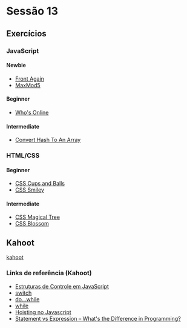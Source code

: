 # Sessão 13

## Exercícios

### JavaScript

#### Newbie

- [Front Again](../../exercises/front-again/README.pt-BR.md)
- [MaxMod5](../../exercises/max-mod-5/README.pt-BR.md)

#### Beginner

- [Who's Online](../../exercises/who-is-online/README.pt-BR.md)

#### Intermediate

- [Convert Hash To An Array](../../exercises/convert-hash-to-an-array/README.pt-BR.md)

### HTML/CSS

#### Beginner

- [CSS Cups and Balls](../../exercises/css-cups-and-balls/README.pt-BR.md)
- [CSS Smiley](../../exercises/css-smiley/README.pt-BR.md)

#### Intermediate

- [CSS Magical Tree](../../exercises/css-magical-tree/README.pt-BR.md)
- [CSS Blossom](../../exercises/css-blossom/README.pt-BR.md)

## Kahoot

[kahoot](https://play.kahoot.it/v2?quizId=5c60ffaa-4a90-4465-8326-2a9aba206deb&activeWorkspace=PERSONAL&token=eyJraWQiOiJTZmRDOUNBOHlyT2dhOEVMUWxEODFyWWV2d1NicEE5cWxTb0siLCJ0eXAiOiJhY2Nlc3Mrand0IiwiYWxnIjoiUlMyNTYifQ.eyJhdWQiOiJodHRwczpcL1wva2Fob290Lml0XC9yZXN0Iiwic3ViIjoiMWU1ZWM2M2EtMzA4ZS00ZDVhLWFmNTItNDQ1MWU3NjY4MTRlIiwiaXNzIjoiaHR0cHM6XC9cL2thaG9vdC5pdFwvcmVzdCIsImV4cCI6MTY3NDAyNjI5MiwiaWF0IjoxNjczNDY0NzA0LCJqdGkiOiI1MTgxOWViNS03YzhjLTM0ZGYtOWMyOC00ZDdiOGUyOWRjZjkiLCJzaWQiOiIyOTFhOGRkNy02YWU4LTQ5YWItOGUxMi01NzhlYzE4ZjZmYWYifQ.wCavExAa0XepjR1SAK3et0d5keML8vrOXKDcWmovofhhHlmW7QpoX1RwM6j6zHhjbO4JmE2Qid-99uheRvK56oky1WLYLRV8-VClc5pc5Pr_-FmeB9L55j0QexmDwy7uUkyGSHBOo3DEYzLBZp35nSYEEcFzt1DwfhN8lsjs7Wm4PquNiss2LZGo8cMLaLOQgQySXq2U_Lc4ZneYZNfXlB5831gzC4ELDOeKzEE2nxHZIZ7PFc_yZNU8PHa3NIxSyDi1tNUUysHSFT8M0Izpy7yZden5iemwD_LaMeCqnH6WR8lPjER22gme1xJ5n5pEl6TYkgcPAAmUPpkd1T7yRg)

### Links de referência (Kahoot)

- [Estruturas de Controle em JavaScript](https://portaldesenvolvedor.com/blog/estruturas-de-controle-em-javascript/)
- [switch](https://developer.mozilla.org/en-US/docs/Web/JavaScript/Reference/Statements/switch)
- [do...while
](https://developer.mozilla.org/en-US/docs/Web/JavaScript/Reference/Statements/do...while)
- [while](https://developer.mozilla.org/en-US/docs/Web/JavaScript/Reference/Statements/while)
- [Hoisting no Javascript](https://www.alura.com.br/artigos/hoisting-no-javascript?gclid=CjwKCAjwuqiiBhBtEiwATgvixKB4pqwpn_AAyS3vctt-ZLgeTl5hgGnvLkQNGRXo1fxow1OXLK3rJhoCVNAQAvD_BwE)
- [Statement vs Expression – What's the Difference in Programming?](https://www.freecodecamp.org/news/statement-vs-expression-whats-the-difference-in-programming/)
